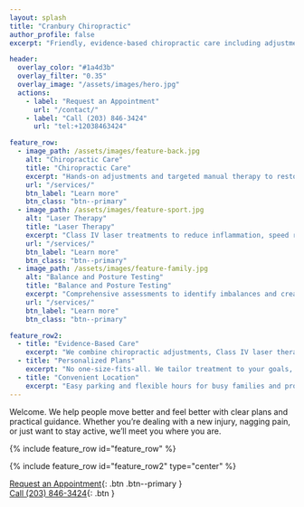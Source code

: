 ```yaml
---
layout: splash
title: "Cranbury Chiropractic"
author_profile: false
excerpt: "Friendly, evidence-based chiropractic care including adjustments, Class IV laser therapy, balance and posture testing, and more for pain relief, performance, and family wellness in Fairfield County."

header:
  overlay_color: "#1a4d3b"
  overlay_filter: "0.35"
  overlay_image: "/assets/images/hero.jpg"
  actions:
    - label: "Request an Appointment"
      url: "/contact/"
    - label: "Call (203) 846-3424"
      url: "tel:+12038463424"

feature_row:
  - image_path: /assets/images/feature-back.jpg
    alt: "Chiropractic Care"
    title: "Chiropractic Care"
    excerpt: "Hands-on adjustments and targeted manual therapy to restore mobility, reduce pain, and improve function."
    url: "/services/"
    btn_label: "Learn more"
    btn_class: "btn--primary"
  - image_path: /assets/images/feature-sport.jpg
    alt: "Laser Therapy"
    title: "Laser Therapy"
    excerpt: "Class IV laser treatments to reduce inflammation, speed recovery, and support tissue healing."
    url: "/services/"
    btn_label: "Learn more"
    btn_class: "btn--primary"
  - image_path: /assets/images/feature-family.jpg
    alt: "Balance and Posture Testing"
    title: "Balance and Posture Testing"
    excerpt: "Comprehensive assessments to identify imbalances and create corrective strategies for stability and alignment."
    url: "/services/"
    btn_label: "Learn more"
    btn_class: "btn--primary"

feature_row2:
  - title: "Evidence-Based Care"
    excerpt: "We combine chiropractic adjustments, Class IV laser therapy, balance and posture testing, soft-tissue work, and exercise prescription aligned with current research."
  - title: "Personalized Plans"
    excerpt: "No one-size-fits-all. We tailor treatment to your goals, schedule, and activity level."
  - title: "Convenient Location"
    excerpt: "Easy parking and flexible hours for busy families and professionals."
---
```


<div class="page__lead" markdown="1">
Welcome. We help people move better and feel better with clear plans and practical guidance. Whether you’re dealing with a new injury, nagging pain, or just want to stay active, we’ll meet you where you are.
</div>

{% include feature_row id="feature_row" %}

{% include feature_row id="feature_row2" type="center" %}

[Request an Appointment](/contact/){: .btn .btn--primary }  
[Call (203) 846-3424](tel:+12038463424){: .btn }